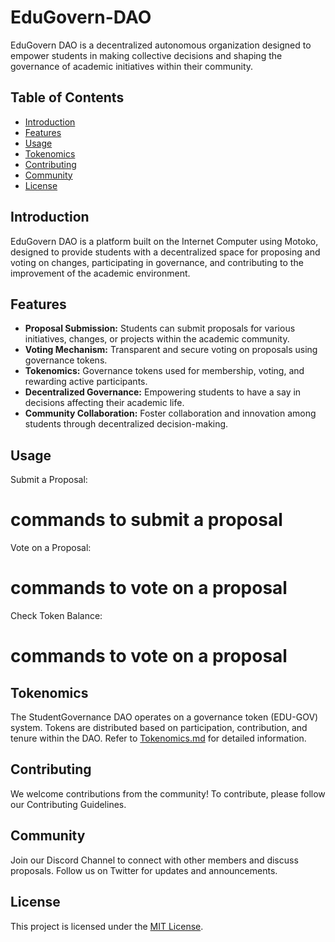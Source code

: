 # EduGovern-DAO
EduGovern DAO is a decentralized autonomous organization designed to empower students in making collective decisions and shaping the governance of academic initiatives within their community.



## Table of Contents

- [Introduction](#introduction)
- [Features](#features)
- [Usage](#usage)
- [Tokenomics](#tokenomics)
- [Contributing](#contributing)
- [Community](#community)
- [License](#license)

## Introduction

EduGovern DAO is a platform built on the Internet Computer using Motoko, designed to provide students with a decentralized space for proposing and voting on changes, participating in governance, and contributing to the improvement of the academic environment.

## Features

- **Proposal Submission:** Students can submit proposals for various initiatives, changes, or projects within the academic community.
- **Voting Mechanism:** Transparent and secure voting on proposals using governance tokens.
- **Tokenomics:** Governance tokens used for membership, voting, and rewarding active participants.
- **Decentralized Governance:** Empowering students to have a say in decisions affecting their academic life.
- **Community Collaboration:** Foster collaboration and innovation among students through decentralized decision-making.

 
## Usage

Submit a Proposal:
# commands to submit a proposal


Vote on a Proposal:
# commands to vote on a proposal


Check Token Balance:
# commands to vote on a proposal

## Tokenomics
The StudentGovernance DAO operates on a governance token (EDU-GOV) system. Tokens are distributed based on participation, contribution, and tenure within the DAO. Refer to [Tokenomics.md](https://github.com/successaje/EduGovern-DAO/blob/main/Tokenomic.MD) for detailed information.

## Contributing
We welcome contributions from the community! To contribute, please follow our Contributing Guidelines.

## Community
Join our Discord Channel to connect with other members and discuss proposals.
Follow us on Twitter for updates and announcements.

## License
This project is licensed under the [MIT License](https://choosealicense.com/licenses/mit/).

